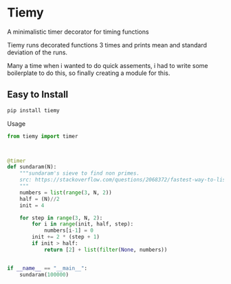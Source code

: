 # Tiemy

A minimalistic timer decorator for timing functions

Tiemy runs decorated functions 3 times and prints mean
and standard deviation of the runs.

Many a time when i wanted to do quick assements, i had to
write some boilerplate to do this, so finally creating a
module for this.

## Easy to Install

```python
pip install tiemy
```

Usage

```python
from tiemy import timer



@timer
def sundaram(N):
	"""sundaram's sieve to find non primes.
	src: https://stackoverflow.com/questions/2068372/fastest-way-to-list-all-primes-below-n/2073279#2073279
	"""
    numbers = list(range(3, N, 2))
    half = (N)//2
    init = 4

    for step in range(3, N, 2):
        for i in range(init, half, step):
            numbers[i-1] = 0
        init += 2 * (step + 1)
        if init > half:
            return [2] + list(filter(None, numbers))


if __name__ == "__main__":
    sundaram(100000)
	
```
  


